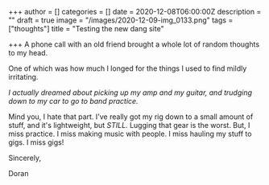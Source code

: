 +++
author = []
categories = []
date = 2020-12-08T06:00:00Z
description = ""
draft = true
image = "/images/2020-12-09-img_0133.png"
tags = ["thoughts"]
title = "Testing the new dang site"

+++
A phone call with an old friend brought a whole lot of random thoughts to my head.

One of which was how much I longed for the things I used to find mildly irritating. 

_I actually dreamed about picking up my amp and my guitar, and trudging down to my car to go to band practice._

Mind you, I hate that part. I've really got my rig down to a small amount of stuff, and it's lightweight, but _STILL._ Lugging that gear is the worst. But, I miss practice. I miss making music with people. I miss hauling my stuff to gigs. I miss gigs!

Sincerely,

Doran